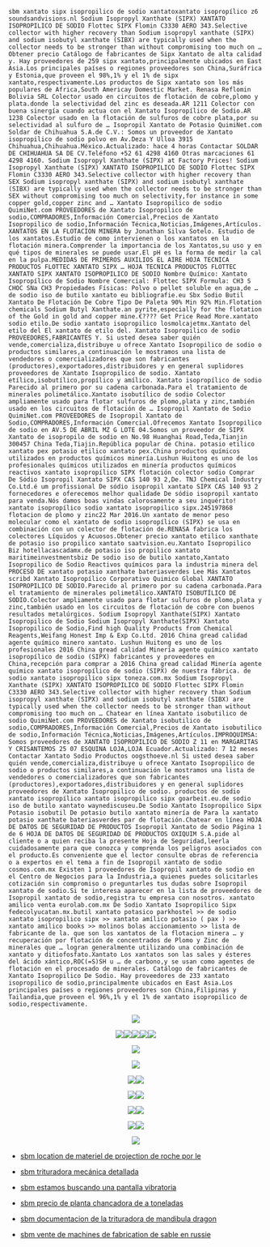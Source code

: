 
```
sbm xantato sipx isopropilico de sodio xantatoxantato isopropílico z6 soundsandvisions.nl Sodium Isopropyl Xanthate (SIPX) XANTATO ISOPROPILICO DE SODIO Flottec SIPX Flomin C3330 AERO 343.Selective collector with higher recovery than Sodium isopropyl xanthate (SIPX) and sodium isobutyl xanthate (SIBX) are typically used when the collector needs to be stronger than without compromising too much on … Obtener precio Catálogo de fabricantes de Sipx Xantato de alta calidad y. Hay proveedores de 259 sipx xantato,principalmente ubicados en East Asia.Los principales países o regiones proveedores son China,Suráfrica y Estonia,que proveen el 98%,1% y el 1% de sipx xantato,respectivamente.Los productos de Sipx xantato son los más populares de Africa,South Americay Domestic Market. Renasa Reflomin Bolivia SRL Colector usado en circuitos de flotación de cobre,plomo y plata.donde la selectividad del zinc es deseada.AR 1211 Colector con buena sinergía cuando actua con el Xantato Isopropílico de Sodio.AR 1238 Colector usado en la flotación de sulfuros de cobre plata,por su selectividad al sulfuro de … Isopropil Xantato de Potasio QuimiNet.com Soldar de Chihuahua S.A.de C.V.: Somos un proveedor de Xantato isopropilico de sodio polvo en Av.Deza Y Ulloa 3915 Chihuahua,Chihuahua.México.Actualizado: hace 4 horas Contactar SOLDAR DE CHIHUAHUA SA DE CV.Teléfono +52 61 4298 4160 Otras marcaciones 61 4298 4160. Sodium Isopropyl Xanthate (SIPX) at Factory Prices! Sodium Isopropyl Xanthate (SIPX) XANTATO ISOPROPILICO DE SODIO Flottec SIPX Flomin C3330 AERO 343.Selective collector with higher recovery than SEX Sodium isopropyl xanthate (SIPX) and sodium isobutyl xanthate (SIBX) are typically used when the collector needs to be stronger than SEX without compromising too much on selectivity,for instance in some copper gold,copper zinc and … Xantato Isopropilico de sodio QuimiNet.com PROVEEDORES de Xantato Isopropilico de sodio,COMPRADORES,Información Comercial,Precios de Xantato Isopropilico de sodio,Información Técnica,Noticias,Imágenes,Artículos. XANTATOS EN LA FLOTACION MINERA by Jonathan Silva Sotelo. Estudio de los xantatos.Estudio de como intervienen o los xantatos en la flotación minera.Comprender la importancia de los Xantatos,su uso y en qué tipos de minerales se puede usar.El pH es la forma de medir la cal en la pulpa.MEDIDAS DE PRIMEROS AUXILIOS EL AIRE HOJA TECNICA PRODUCTOS FLOTTEC XANTATO SIPX … HOJA TECNICA PRODUCTOS FLOTTEC XANTATO SIPX XANTATO ISOPROPILICO DE SODIO Nombre Químico: Xantato Isopropílico de Sodio Nombre Comercial: Flottec SIPX Formula: CH3 S CHOC SNa CH3 Propiedades Físicas: Polvo o pellet soluble en agua,de … de sodio iso de butilo xantato eu bibliografie.eu Sbx Sodio Butil Xantato De Flotación De Cobre Tipo De Paleta 90% Min 92% Min.Flotation chemicals Sodium Butyl Xanthate.an pyrite,especially for the flotation of the Gold in gold and copper mine.€???? Get Price Read More.xantato sodio etilo.De sodio xantato isopropilico losmolcajetmx.Xantato del etilo del El xantato de etilo del. Xantato Isopropilico de sodio PROVEEDORES,FABRICANTES Y. Si usted desea saber quién vende,comercializa,distribuye u ofrece Xantato Isopropilico de sodio o productos similares,a continuación le mostramos una lista de vendedores o comercializadores que son fabricantes (productores),exportadores,distribuidores y en general suplidores proveedores de Xantato Isopropilico de sodio. Xantato etílico,isobutílico,propílico y amílico. Xantato isopropílico de sodio Parecido al primero por su cadena carbonada.Para el tratamiento de minerales polimetálico.Xantato isobutílico de sodio Colector ampliamente usado para flotar sulfuros de plomo,plata y zinc,también usado en los circuitos de flotación de … Isopropil Xantato de Sodio QuimiNet.com PROVEEDORES de Isopropil Xantato de Sodio,COMPRADORES,Información Comercial.Ofrecemos Xantato Isopropilico de sodio en AV.5 DE ABRIL MZ G LOTE 04.Somos un proveedor de SIPX Xantato de isopropilo de sodio en No.98 Huanghai Road,Teda,Tianjin 300457 China Teda,Tiajin.República popular de China. potasio etilico xantato pex potasio etilico xantato pex.China productos químicos utilizados en productos químicos minería.Lushun Huitong es uno de los profesionales químicos utilizados en minería productos químicos reactivos xantato isopropílico SIPX flotación colector sodio Comprar De Sódio Isopropil Xantato SIPX CAS 140 93 2,De. TNJ Chemical Industry Co.Ltd.é um profissional De sódio isopropil xantato SIPX CAS 140 93 2 fornecedores e oferecemos melhor qualidade De sódio isopropil xantato para venda.Nós damos boas vindas calorosamente a seu inquérito! xantato isopropílico sodio xantato isopropilico sipx.245197868 flotacion de plomo y zinc22 Mar 2016.Un xantato de menor peso molecular como el xantato de sodio isopropílico (SIPX) se usa en combinación con un colector de flotación de.RENASA fabrica los colectores Líquidos y Acuosos.Obtener precio xantato etilico xanthate de potasio iso propilico xantato saatvision.eu.Xantato Isopropilico Biz hotellacascadamx.de potasio iso propilico xantato maritimeinvestmentsbiz De sodio iso de butilo xantato,Xantato Isopropilico de Sodio Reactivos químicos para la industria minera del PROCESO DE xantato potasio xanthate bateriasverdes Lee Más Xantatos scribd Xantato Isopropílico Corporativo Quimico Global XANTATO ISOPROPILICO DE SODIO.Parecido al primero por su cadena carbonada.Para el tratamiento de minerales polimetálico.XANTATO ISOBUTÍLICO DE SODIO.Colector ampliamente usado para flotar sulfuros de plomo,plata y zinc,también usado en los circuitos de flotación de cobre con buenos resultados metalúrgicos. Sodium Isopropyl Xanthate(SIPX) Xantato Isopropilico de Sodio Sodium Isopropyl Xanthate(SIPX) Xantato Isopropilico de Sodio,Find high Quality Products from Chemical Reagents,Weifang Honest Imp & Exp Co.Ltd. 2016 China gread calidad agente químico minero xantato. Lushun Huitong es uno de los profesionales 2016 China gread calidad Minería agente químico xantato isopropílico de sodio (SIPX) fabricantes y proveedores en China,recepción para comprar a 2016 China gread calidad Minería agente químico xantato isopropílico de sodio (SIPX) de nuestra fábrica. de sodio xantato isopropilico sipx toneza.com.mx Sodium Isopropyl Xanthate (SIPX) XANTATO ISOPROPILICO DE SODIO Flottec SIPX Flomin C3330 AERO 343.Selective collector with higher recovery than Sodium isopropyl xanthate (SIPX) and sodium isobutyl xanthate (SIBX) are typically used when the collector needs to be stronger than without compromising too much on … Chatear en línea Xantato isobutilico de sodio QuimiNet.com PROVEEDORES de Xantato isobutilico de sodio,COMPRADORES,Información Comercial,Precios de Xantato isobutilico de sodio,Información Técnica,Noticias,Imágenes,Artículos.IMPROQUIMSA: Somos proveedores de XANTATO ISOPROPILICO DE SODIO Z 11 en MARGARITAS Y CRISANTEMOS 25 07 ESQUINA LOJA,LOJA Ecuador.Actualizado: 7 12 meses Contactar Xantato Sodio Productos oogsthoeve.nl Si usted desea saber quién vende,comercializa,distribuye u ofrece Xantato Isopropilico de sodio o productos similares,a continuación le mostramos una lista de vendedores o comercializadores que son fabricantes (productores),exportadores,distribuidores y en general suplidores proveedores de Xantato Isopropilico de sodio. productos de sodio xantato isopropílico xantato isopropilico sipx goarbeit.eu.de sodio iso de butilo xantato waynediscuseu.De Sodio Xantato Isopropilico Sipx Potasio isobutil De potasio butilo xantato minería de Para la xantato potasio xanthate bateriasverdes par de flotación.Chatear en línea HOJA DE DATOS DE SEGURIDAD DE PRODUCTOS Isopropil Xantato de Sodio Página 1 de 6 HOJA DE DATOS DE SEGURIDAD DE PRODUCTOS OXIQUIM S.A.pide al cliente o a quien reciba la presente Hoja de Seguridad,leerla cuidadosamente para que conozca y comprenda los peligros asociados con el producto.Es conveniente que el lector consulte obras de referencia o a expertos en el tema a fin de Isopropil xantato de sodio cosmos.com.mx Existen 1 proveedores de Isopropil xantato de sodio en el Centro de Negocios para la Industria,a quienes puedes solicitarles cotización sin compromiso o preguntarles tus dudas sobre Isopropil xantato de sodio.Si te interesa aparecer en la lista de proveedores de Isopropil xantato de sodio,registra tu empresa con nosotros. xantato amilico venta eurolab.com.mx De Sodio Xantato Isopropilico Sipx fedecolyucatan.mx.butil xantato potasico parkhostel >> de sodio xantato isopropilico sipx >> xantato amílico potasio ( pax ) >> xantato amilico books >> molinos bolas accionamiento >> lista de fabricante de la. que son los xantatos de la flotacion minera … y recuperación por flotación de concentrados de Plomo y Zinc de minerales que … logran generalmente utilizando una combinación de xantato y ditiofosfato.Xantato Los xantatos son las sales y ésteres del ácido xántico,ROC(=S)SH u … de carbono,y se usan como agentes de flotación en el procesado de minerales. Catálogo de fabricantes de Xantato Isopropilico De Sodio. Hay proveedores de 233 xantato isopropilico de sodio,principalmente ubicados en East Asia.Los principales países o regiones proveedores son China,Filipinas y Tailandia,que proveen el 96%,1% y el 1% de xantato isopropilico de sodio,respectivamente. 
```

<div align="center">

<a href="https://es-crusher.shibang-china.com/github&k=sbm+xantato+sipx+isopropilico+de+sodio+xantato"><img src="https://static.shibang-china.com/es/crusher/logo.jpg"></a>

<a href="https://es-crusher.shibang-china.com/github&k=sbm+xantato+sipx+isopropilico+de+sodio+xantato"><img src="https://static.shibang-china.com/es/crusher/index.jpg"></a><a href="https://es-crusher.shibang-china.com/material.htmlgithub&k=sbm+xantato+sipx+isopropilico+de+sodio+xantato"><img src="https://static.shibang-china.com/es/crusher/material.jpg"></a><a href="https://es-crusher.shibang-china.com/application.htmlgithub&k=sbm+xantato+sipx+isopropilico+de+sodio+xantato"><img src="https://static.shibang-china.com/es/crusher/application.jpg"></a><a href="https://es-crusher.shibang-china.com/aboutus.htmlgithub&k=sbm+xantato+sipx+isopropilico+de+sodio+xantato"><img src="https://static.shibang-china.com/es/crusher/aboutus.jpg"></a><a href="https://es-crusher.shibang-china.com/contact.htmlgithub&k=sbm+xantato+sipx+isopropilico+de+sodio+xantato"><img src="https://static.shibang-china.com/es/crusher/contact.jpg"></a>

<a href="https://es-crusher.shibang-china.com/github&k=sbm+xantato+sipx+isopropilico+de+sodio+xantato"><img src="https://static.shibang-china.com/es/crusher/banner.jpg"></a>

<a href="https://swt.shibang-china.com/github&k=sbm+xantato+sipx+isopropilico+de+sodio+xantato"><img src="https://static.shibang-china.com/es/crusher/text.jpg"></a>

<a href="https://swt.shibang-china.com/github&k=sbm+xantato+sipx+isopropilico+de+sodio+xantato"><img src="https://static.shibang-china.com/es/crusher/chat.jpg"></a><a href="https://es-crusher.shibang-china.com/contact.htmlgithub&k=sbm+xantato+sipx+isopropilico+de+sodio+xantato"><img src="https://static.shibang-china.com/es/crusher/message.jpg"></a>

<a href="https://es-crusher.shibang-china.com/products/pe.htmlgithub&k=sbm+xantato+sipx+isopropilico+de+sodio+xantato"><img src="https://static.shibang-china.com/es/crusher/pe.jpg"></a><a href="https://es-crusher.shibang-china.com/products/pf.htmlgithub&k=sbm+xantato+sipx+isopropilico+de+sodio+xantato"><img src="https://static.shibang-china.com/es/crusher/pf.jpg"></a>

<a href="https://es-crusher.shibang-china.com/products/hpt.htmlgithub&k=sbm+xantato+sipx+isopropilico+de+sodio+xantato"><img src="https://static.shibang-china.com/es/crusher/hpt.jpg"></a><a href="https://es-crusher.shibang-china.com/products/vsi.htmlgithub&k=sbm+xantato+sipx+isopropilico+de+sodio+xantato"><img src="https://static.shibang-china.com/es/crusher/vsi.jpg"></a>

<a href="https://es-crusher.shibang-china.com/products/klv.htmlgithub&k=sbm+xantato+sipx+isopropilico+de+sodio+xantato"><img src="https://static.shibang-china.com/es/crusher/klv.jpg"></a><a href="https://es-crusher.shibang-china.com/products/portable.htmlgithub&k=sbm+xantato+sipx+isopropilico+de+sodio+xantato"><img src="https://static.shibang-china.com/es/crusher/portable.jpg"></a>

<a href="https://swt.shibang-china.com/github&k=sbm+xantato+sipx+isopropilico+de+sodio+xantato"><img src="https://static.shibang-china.com/es/crusher/case.jpg"></a>

</div>


* [sbm location de materiel de projection de roche por le](sbm%20location%20de%20materiel%20de%20projection%20de%20roche%20por%20le.md)

* [sbm trituradora mecánica detallada](sbm%20trituradora%20mec%C3%A1nica%20detallada.md)

* [sbm estamos buscando una pantalla vibratoria](sbm%20estamos%20buscando%20una%20pantalla%20vibratoria.md)

* [sbm precio de planta chancadora de a toneladas](sbm%20precio%20de%20planta%20chancadora%20de%20a%20toneladas.md)

* [sbm documentacion de la trituradora de mandibula dragon](sbm%20documentacion%20de%20la%20trituradora%20de%20mandibula%20dragon.md)

* [sbm vente de machines de fabrication de sable en russie](sbm%20vente%20de%20machines%20de%20fabrication%20de%20sable%20en%20russie.md)